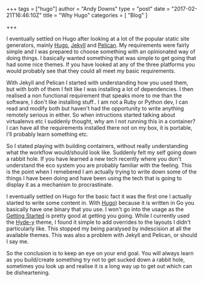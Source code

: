 +++
tags = ["hugo"]
author = "Andy Downs"
type = "post"
date = "2017-02-21T16:46:10Z"
title = "Why Hugo"
categories = [
  "Blog"
]

+++

I eventually settled on Hugo after looking at a lot of the popular static site generators, mainly [Hugo](https://gohugo.io), [Jekyll](https://jekyllrb.com/) and [Pelican](https://blog.getpelican.com/). My requirements were fairly simple and I was prepared to choose something with an opinionated way of doing things. I basically wanted something that was simple to get going that had some nice themes. If you have looked at any of the three platforms you would probably see that they could all meet my basic requirements.

With Jekyll and Pelican I started with understanding how you used them, but with both of them I felt like I was installing a lot of dependencies. I then realised a non functional requirement that speaks more to me than the software, I don't like installing stuff.. I am not a Ruby or Python dev, I can read and modify both but haven't had the opportunity to write anything remotely serious in either. So when intructions started talking about virtualenvs etc I suddenly thought, why am I not running this in a container? I can have all the requirements installed there not on my box, it is portable, I'll probably learn something etc.

So I stated playing with building containers, without really understanding what the workflow would/should look like. Suddenly felt my self going down a rabbit hole. If you have learned a new tech recently where you don't understand the eco system you are probably familiar with the feeling. This is the point when I remebered I am actually trying to write down some of the things I have been doing and have been using the tech that is going to display it as a mechanism to procrastinate.

I eventually settled on Hugo for the basic fact it was the first one I actually started to write some content in. With [Hugo](https://gohugo.io)) because it is written in Go you basically have one binary that you use. I won't go into the usage as the [Getting Started](https://gohugo.io/overview/introduction/) is pretty good at getting you going. While I currently used the [Hyde-y](https://github.com/enten/hyde-y) theme, I found it simple to add overrides to the layouts I didn't particularly like. This stopped my being paralysed by indescision at all the available themes. This was also a problem with Jekyll and Pelican, or should I say me.

So the conclusion is to keep an eye on your end goal. You will always learn as you build/create something try not to get sucked down a rabbit hole, sometimes you look up and realise it is a long way up to get out which can be disheartening.
